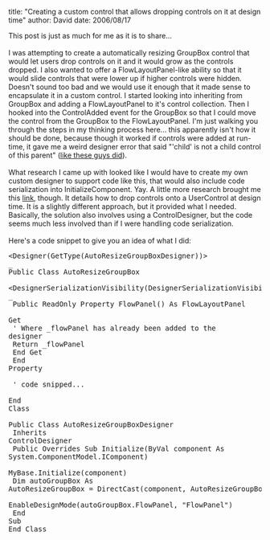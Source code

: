 
title: "Creating a custom control that allows dropping controls on it at design time"
author: David
date: 2006/08/17

This post is just as much for me as it is to share...<br /><br />I was attempting to create a automatically resizing GroupBox control that would let users drop controls on it and it would grow as the controls dropped. I also wanted to offer a FlowLayoutPanel-like ability so that it would slide controls that were lower up if higher controls were hidden. Doesn't sound too bad and we would use it enough that it made sense to encapsulate it in a custom control. I started looking into inheriting from GroupBox and adding a FlowLayoutPanel to it's control collection. Then I hooked into the ControlAdded event for the GroupBox so that I could move the control from the GroupBox to the FlowLayoutPanel. I'm just walking you through the steps in my thinking process here... this apparently isn't how it should be done, because though it worked if controls were added at run-time, it gave me a weird designer error that said "'child' is not a child control of this parent" (<a href="http://forums.microsoft.com/MSDN/ShowPost.aspx?PostID=155600&amp;SiteID=1">like these guys did</a>).<br /><br />What research I came up with looked like I would have to create my own custom designer to support code like this, that would also include code serialization into InitializeComponent. Yay. A little more research brought me this <a href="http://blogs.msdn.com/subhagpo/archive/2005/03/21/399782.aspx">link</a>, though. It details how to drop controls onto a UserControl at design time. It is a slightly different approach, but it provided what I needed. Basically, the solution also involves using a ControlDesigner, but the code seems much less involved than if I were handling code serialization.<br /><br />Here's a code snippet to give you an idea of what I did:<br /><pre>&lt;Designer(GetType(AutoResizeGroupBoxDesigner))&gt; _<br />Public Class AutoResizeGroupBox<br />    &lt;DesignerSerializationVisibility(DesignerSerializationVisibility.Content)&gt; _<br />    Public ReadOnly Property FlowPanel() As FlowLayoutPanel<br />        Get<br />            ' Where _flowPanel has already been added to the designer<br />            Return _flowPanel<br />        End Get<br />    End Property<br /><br />    ' code snipped...<br /><br />End Class<br /><br />Public Class AutoResizeGroupBoxDesigner<br />    Inherits ControlDesigner<br />    Public Overrides Sub Initialize(ByVal component As System.ComponentModel.IComponent)<br />        MyBase.Initialize(component)<br />        Dim autoGroupBox As AutoResizeGroupBox = DirectCast(component, AutoResizeGroupBox)<br />        EnableDesignMode(autoGroupBox.FlowPanel, "FlowPanel")<br />    End Sub<br />End Class<br /></pre>

